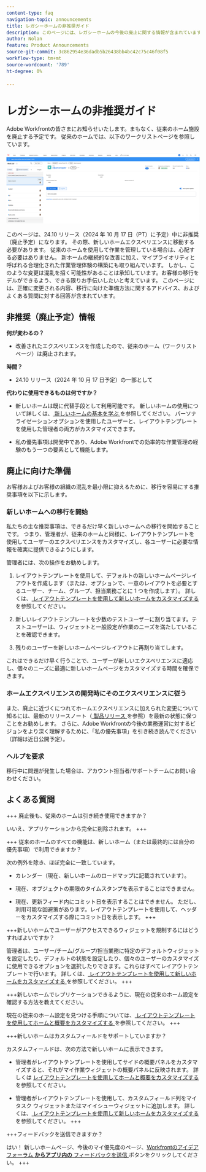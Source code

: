 ```yaml
---
content-type: faq
navigation-topic: announcements
title: レガシーホームの非推奨ガイド
description: このページには、レガシーホームの今後の廃止に関する情報が含まれています。
author: Nolan
feature: Product Announcements
source-git-commit: 3c862954e36dadb5b26438bb4bc42c75c46f08f5
workflow-type: tm+mt
source-wordcount: '789'
ht-degree: 0%

---
```


# レガシーホームの非推奨ガイド

Adobe Workfrontの皆さまにお知らせいたします。まもなく、従来のホーム施設を廃止する予定です。 従来のホームでは、以下のワークリストページを参照しています。

![](assets/legacy-home-worklist-view.png)

このページは、24.10 リリース（2024 年 10 月 17 日（PT）に予定）中に非推奨（廃止予定）になります。 その際、新しいホームエクスペリエンスに移動する必要があります。 従来のホームを使用して作業を管理している場合は、心配する必要はありません。 新ホームの継続的な改善に加え、マイプライオリティと呼ばれる合理化された作業管理体験の構築にも取り組んでいます。
しかし、このような変更は混乱を招く可能性があることは承知しています。お客様の移行をデルができるよう、できる限りお手伝いしたいと考えています。 このページには、正確に変更される内容、移行に向けた準備方法に関するアドバイス、およびよくある質問に対する回答が含まれています。

## 非推奨（廃止予定）情報

**何が変わるの？**

* 改善されたエクスペリエンスを作成したので、従来のホーム（ワークリストページ）は廃止されます。

**時間？**

* 24.10 リリース（2024 年 10 月 17 日予定）の一部として

**代わりに使用できるものは何ですか？**

* 新しいホームは既に代替手段として利用可能です。 新しいホームの使用について詳しくは、[ 新しいホームの基本を学ぶ ](/help/quicksilver/workfront-basics/using-home/new-home/get-started-with-new-home.md) を参照してください。 パーソナライゼーションオプションを使用したユーザーと、レイアウトテンプレートを使用した管理者の両方がカスタマイズできます。

* 私の優先事項は開発中であり、Adobe Workfrontでの効率的な作業管理の経験のもう一つの要素として機能します。

## 廃止に向けた準備

お客様およびお客様の組織の混乱を最小限に抑えるために、移行を容易にする推奨事項を以下に示します。

### 新しいホームへの移行を開始

私たちの主な推奨事項は、できるだけ早く新しいホームへの移行を開始することです。 つまり、管理者が、従来のホームと同様に、レイアウトテンプレートを使用してユーザーのエクスペリエンスをカスタマイズし、各ユーザーに必要な情報を確実に提供できるようにします。

管理者には、次の操作をお勧めします。

1. レイアウトテンプレートを使用して、デフォルトの新しいホームページレイアウトを作成します（または、オプションで、一意のレイアウトを必要とするユーザー、チーム、グループ、担当業務ごとに 1 つを作成します）。 詳しくは、[ レイアウトテンプレートを使用して新しいホームをカスタマイズする ](/help/quicksilver/administration-and-setup/customize-workfront/use-layout-templates/customize-new-home-layout-template.md) を参照してください。

1. 新しいレイアウトテンプレートを少数のテストユーザーに割り当てます。テストユーザーは、ウィジェットと一般設定が作業のニーズを満たしていることを確認できます。

1. 残りのユーザーを新しいホームページレイアウトに再割り当てします。

これはできるだけ早く行うことで、ユーザーが新しいエクスペリエンスに適応し、個々のニーズに最適に新しいホームページをカスタマイズする時間を確保できます。

### ホームエクスペリエンスの開発時にそのエクスペリエンスに従う

また、廃止に近づくにつれてホームエクスペリエンスに加えられた変更について知るには、最新のリリースノート（[ 製品リリース ](/help/quicksilver/product-announcements/product-releases/product-releases.md) を参照）を最新の状態に保つことをお勧めします。 さらに、Adobe Workfrontの今後の業務運営に対するビジョンをより深く理解するために、「私の優先事項」を引き続き読んでください（詳細は近日公開予定）。

### ヘルプを要求

移行中に問題が発生した場合は、アカウント担当者/サポートチームにお問い合わせください。

## よくある質問

+++ 廃止後も、従来のホームは引き続き使用できますか？

いいえ、アプリケーションから完全に削除されます。
+++

+++ 従来のホームのすべての機能は、新しいホーム（または最終的には自分の優先事項）で利用できますか？

次の例外を除き、ほぼ完全に一致しています。

* カレンダー（現在、新しいホームのロードマップに記載されています）。

* 現在、オブジェクトの期限のタイムスタンプを表示することはできません。

* 現在、更新フィード内にコミット日を表示することはできません。 ただし、利用可能な回避策があります。レイアウトテンプレートを使用して、ヘッダーをカスタマイズする際にコミット日を表示します。
+++

+++新しいホームでユーザーがアクセスできるウィジェットを規制するにはどうすればよいですか？

管理者は、ユーザー/チーム/グループ/担当業務に特定のデフォルトウィジェットを設定したり、デフォルトの状態を設定したり、個々のユーザーのカスタマイズに使用できるオプションを選択したりできます。これらはすべてレイアウトテンプレートで行います。 詳しくは、[ レイアウトテンプレートを使用して新しいホームをカスタマイズする ](/help/quicksilver/administration-and-setup/customize-workfront/use-layout-templates/customize-new-home-layout-template.md) を参照してください。
+++

+++新しいホームでレプリケーションできるように、現在の従来のホーム設定を確認する方法を教えてください。

現在の従来のホーム設定を見つける手順については、[ レイアウトテンプレートを使用してホームと概要をカスタマイズする ](/help/quicksilver/administration-and-setup/customize-workfront/use-layout-templates/customize-home-summary-layout-template.md) を参照してください。
+++

+++新しいホームはカスタムフィールドをサポートしていますか？

カスタムフィールドは、次の方法で新しいホームに表示できます。

* 管理者がレイアウトテンプレートを使用してサイドの概要パネルをカスタマイズすると、それがマイ作業ウィジェットの概要パネルに反映されます。 詳しくは [ レイアウトテンプレートを使用してホームと概要をカスタマイズする ](/help/quicksilver/administration-and-setup/customize-workfront/use-layout-templates/customize-home-summary-layout-template.md) を参照してください。

* 管理者がレイアウトテンプレートを使用して、カスタムフィールド列をマイタスク ウィジェットまたはマイイシューウィジェットに追加します。 詳しくは、[ レイアウトテンプレートを使用して新しいホームをカスタマイズする ](/help/quicksilver/administration-and-setup/customize-workfront/use-layout-templates/customize-new-home-layout-template.md) を参照してください。
+++

+++フィードバックを送信できますか？

はい！ 新しいホームページ、今後のマイ優先度のページ、[Workfrontのアイデアフォーラム **からアプリ内の** フィードバックを送信 ](https://experienceleaguecommunities.adobe.com/t5/workfront-ideas/idb-p/workfront-ideas?profile.language=ja) ボタンをクリックしてください。
+++